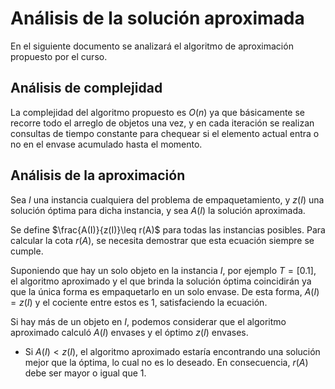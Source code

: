# Análisis de la solución aproximada

En el siguiente documento se analizará el algoritmo de aproximación propuesto por el curso.

## Análisis de complejidad

La complejidad del algoritmo propuesto es $O(n)$ ya que básicamente se recorre todo el arreglo de objetos una vez, y en cada iteración se realizan consultas de tiempo constante para chequear si el elemento actual entra o no en el envase acumulado hasta el momento.

## Análisis de la aproximación

Sea $I$ una instancia cualquiera del problema de empaquetamiento, y $z(I)$ una solución óptima para dicha instancia, y sea $A(I)$ la solución aproximada.

Se define $\frac{A(I)}{z(I)}\leq r(A)$ para todas las instancias posibles. Para calcular la cota $r(A)$, se necesita demostrar que esta ecuación siempre se cumple.

Suponiendo que hay un solo objeto en la instancia $I$, por ejemplo $T=[0.1]$, el algoritmo aproximado y el que brinda la solución óptima coincidirán ya que la única forma es empaquetarlo en un solo envase. De esta forma, $A(I) = z(I)$ y el cociente entre estos es 1, satisfaciendo la ecuación.

Si hay más de un objeto en $I$, podemos considerar que el algoritmo aproximado calculó $A(I)$ envases y el óptimo $z(I)$ envases.
* Si $A(I) < z(I)$, el algoritmo aproximado estaría encontrando una solución mejor que la óptima, lo cual no es lo deseado. En consecuencia, $r(A)$ debe ser mayor o igual que 1.

